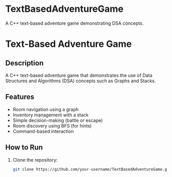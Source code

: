 # TextBasedAdventureGame
A C++ text-based adventure game demonstrating DSA concepts.

# Text-Based Adventure Game

## Description

A C++ text-based adventure game that demonstrates the use of Data Structures and Algorithms (DSA) concepts such as Graphs and Stacks.

## Features

- Room navigation using a graph
- Inventory management with a stack
- Simple decision-making (battle or escape)
- Room discovery using BFS (for hints)
- Command-based interaction

## How to Run

1. Clone the repository:

   ```bash
   git clone https://github.com/your-username/TextBasedAdventureGame.git

